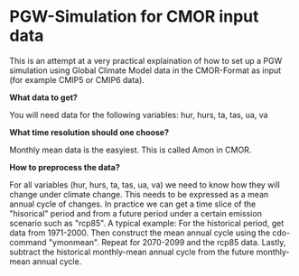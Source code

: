 # PGW-Simulation for CMOR input data

This is an attempt at a very practical explaination of how to set up a PGW simulation using Global Climate Model data in the CMOR-Format as input (for example CMIP5 or CMIP6 data).

**What data to get?**

You will need data for the following variables: hur, hurs, ta, tas, ua, va

**What time resolution should one choose?**

Monthly mean data is the easyiest. This is called Amon in CMOR.

**How to preprocess the data?**

For all variables (hur, hurs, ta, tas, ua, va) we need to know how they will change under climate change. This needs to be expressed as a mean annual cycle of changes.
In practice we can get a time slice of the "hisorical" period and from a future period under a certain emission scenario such as "rcp85". A typical example: For the historical period, get data from 1971-2000. Then construct the mean annual cycle using the cdo-command "ymonmean". Repeat for 2070-2099 and the rcp85 data. Lastly, subtract the historical monthly-mean annual cycle from the future monthly-mean annual cycle.
